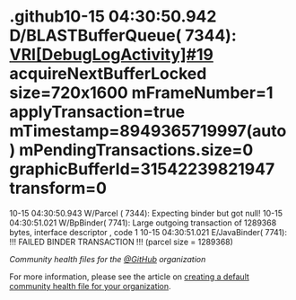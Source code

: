 # .github10-15 04:30:50.942 D/BLASTBufferQueue( 7344): [VRI[DebugLogActivity]#19](f:0,a:1) acquireNextBufferLocked size=720x1600 mFrameNumber=1 applyTransaction=true mTimestamp=8949365719997(auto) mPendingTransactions.size=0 graphicBufferId=31542239821947 transform=0
10-15 04:30:50.943 W/Parcel  ( 7344): Expecting binder but got null!
10-15 04:30:51.021 W/BpBinder( 7741): Large outgoing transaction of 1289368 bytes, interface descriptor <uncached descriptor>, code 1
10-15 04:30:51.021 E/JavaBinder( 7741): !!! FAILED BINDER TRANSACTION !!!  (parcel size = 1289368)


*Community health files for the [@GitHub](https://github.com/github) organization*

For more information, please see the article on [creating a default community health file for your organization](https://help.github.com/en/articles/creating-a-default-community-health-file-for-your-organization).

